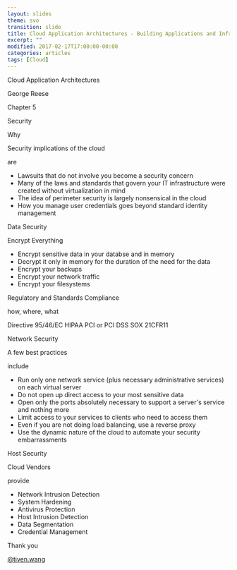 ```yaml
---
layout: slides
theme: svo
transition: slide
title: Cloud Application Architectures - Building Applications and Infrastructure in the Cloud
excerpt: ""
modified: 2017-02-17T17:00:00-00:00
categories: articles
tags: [Cloud]
---
```


<section>
  <p class="Question">Cloud Application Architectures</p>
  <p class="Author">George Reese</p>
</section>

<section>
  <p class="Subject">Chapter 5</p>
  <p class="Adjective">Security</p>
</section>

<section>
  <p class="Question">Why</p>
</section>

<section>
<p class="Subject">Security implications of the cloud</p>
<p class="Attributive">are</p>
<ul>
<li class="Object fragment fade-up">Lawsuits that do not involve you become a security concern</li>
<li class="Object fragment fade-up">Many of the laws and standards that govern your IT infrastructure were created without virtualization in mind</li>
<li class="Object fragment fade-up">The idea of perimeter security is largely nonsensical in the cloud</li>
<li class="Object fragment fade-up">How you manage user credentials goes beyond standard identity management</li>
</ul>
</section>

<section>
  <p class="Adjective">Data Security</p>
</section>

<section>
<p class="Subject">Encrypt Everything</p>
<p class="Attributive"></p>
<ul>
<li class="Object fragment fade-up">Encrypt sensitive data in your databse and in memory</li>
<li class="Object fragment fade-up">Decrypt it only in memory for the duration of the need for the data</li>
<li class="Object fragment fade-up">Encrypt your backups</li>
<li class="Object fragment fade-up">Encrypt your network traffic</li>
<li class="Object fragment fade-up">Encrypt your filesystems</li>
</ul>
</section>

<section>
<p class="Subject">Regulatory and Standards Compliance</p>
<p class="Attributive">how, where, what</p>
<p><span class="Keyword">Directive 95/46/EC</span> <span class="Keyword">HIPAA</span> <span class="Keyword">PCI or PCI DSS</span> <span class="Keyword">SOX</span> <span class="Keyword">21CFR11</span></p>
</section>

<section>
  <p class="Adjective">Network Security</p>
</section>

<section>
<p class="Subject">A few best practices</p>
<p class="Attributive">include</p>
<ul>
<li class="Object fragment fade-up">Run only one network service (plus necessary administrative services) on each virtual server</li>
<li class="Object fragment fade-up">Do not open up direct access to your most sensitive data</li>
<li class="Object fragment fade-up">Open only the ports absolutely necessary to support a server's service and nothing more</li>
<li class="Object fragment fade-up">Limit access to your services to clients who need to access them</li>
<li class="Object fragment fade-up">Even if you are not doing load balancing, use a reverse proxy</li>
<li class="Object fragment fade-up">Use the dynamic nature of the cloud to automate your security embarrassments</li>
</ul>
</section>

<section>
  <p class="Adjective">Host Security</p>
</section>

<section>
<p class="Subject">Cloud Vendors</p>
<p class="Attributive">provide</p>
<ul>
<li class="Object fragment fade-up">Network Intrusion Detection</li>
<li class="Object fragment fade-up">System Hardening</li>
<li class="Object fragment fade-up">Antivirus Protection</li>
<li class="Object fragment fade-up">Host Intrusion Detection</li>
<li class="Object fragment fade-up">Data Segmentation</li>
<li class="Object fragment fade-up">Credential Management</li>
</ul>
</section>

<section>
  <p class="Question">Thank you</p>
  <p class="Author"><a href="http://tiven.wang">@tiven.wang</a></p>
</section>
